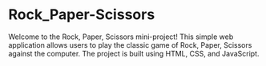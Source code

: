 # Rock_Paper-Scissors
Welcome to the Rock, Paper, Scissors mini-project! This simple web application allows users to play the classic game of Rock, Paper, Scissors against the computer. The project is built using HTML, CSS, and JavaScript.
